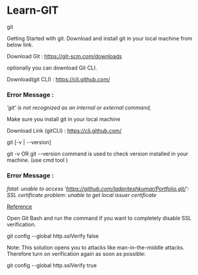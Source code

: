 # Learn-GIT

git

Getting Started with git. Download and install git in your local machine from below link.

Download Git : https://git-scm.com/downloads

optionally you can download Git CLI. 

Download(git CLI) : https://cli.github.com/

### Error Message :
_'git' is not recognized as an internal or external command,_

Make sure you install git in your local machine



Download Link (gitCLI) : https://cli.github.com/

git [-v | --version]

git -v    OR   git --version      command is used to check version installed in your machine.  (use cmd tool )


### Error Message :
_fatal: unable to access 'https://github.com/ladpriteshkumar/Portfolio.git/': SSL certificate problem: unable to get local issuer certificate_

[Reference](https://stackoverflow.com/questions/23885449/unable-to-resolve-unable-to-get-local-issuer-certificate-using-git-on-windows)

Open Git Bash and run the command if you want to completely disable SSL verification.

git config --global http.sslVerify false

Note: This solution opens you to attacks like man-in-the-middle attacks. Therefore turn on verification again as soon as possible:

git config --global http.sslVerify true

